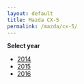```yaml
---
layout: default
title: Mazda CX-5
permalink: /mazda/cx-5/
---
```

**Select year**

- [2014](/mazda/cx-5/2014/)
- [2015](/mazda/cx-5/2015/)
- [2016](/mazda/cx-5/2016/)
